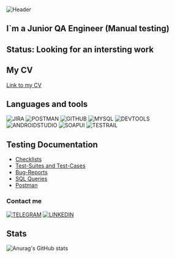 ![Header](https://github.com/AAstashko/AAstashko/blob/main/assets/Neon_gif_2.gif)

## I`m a Junior QA Engineer (Manual testing)

## Status: Looking for an intersting work

## My CV
[Link to my CV](https://drive.google.com/file/d/1CZSAGoHEaNtabvpy9jxiaLjl44hSzYPy/view?usp=share_link)

## Languages and tools
![JIRA](https://img.shields.io/badge/Jira-090909?style=for-the-badge&logo=jira&logoColor=136be1)
![POSTMAN](https://img.shields.io/badge/Postman-090909?style=for-the-badge&logo=postman&logoColor=f76935)
![GITHUB](https://img.shields.io/badge/Github-090909?style=for-the-badge&logo=github&logoColor=8cc4d7)
![MYSQL](https://img.shields.io/badge/MySQL-090909?style=for-the-badge&logo=MySQL&logoColor=71b556)
![DEVTOOLS](https://img.shields.io/badge/DevTools-090909?style=for-the-badge&logo=googlechrome&logoColor=7d5fa6)
![ANDROIDSTUDIO](https://img.shields.io/badge/AndroidStudio-090909?style=for-the-badge&logo=androidstudio&logoColor=3ad07d)
![SOAPUI](https://img.shields.io/badge/SoapUI-090909?style=for-the-badge&logo=Soapui&logoColor=71b556)
![TESTRAIL](https://img.shields.io/badge/TestRail-090909?style=for-the-badge&logo=testrail&logoColor=71b556)

## Testing Documentation
- [Checklists](https://github.com/AAstashko/Checklists)
- [Test-Suites and Test-Cases](https://github.com/AAstashko/Test-Suites-and-Test-Cases)
- [Bug-Reports](https://github.com/AAstashko/Bug-Reports)
- [SQL Queries](https://github.com/AAstashko/SQL-Queries)
- [Postman](https://github.com/AAstashko/Postman)

### Contact me
[![TELEGRAM](https://img.shields.io/badge/Telegram-090909?style=for-the-badge&logo=telegram&logoColor=31a5db)](https://t.me/trollentino/)
[![LINKEDIN](https://img.shields.io/badge/Linkedin-090909?style=for-the-badge&logo=linkedin&logoColor=0073b1)](https://www.linkedin.com/in/alexander-astashko?lipi=urn%3Ali%3Apage%3Ad_flagship3_profile_view_base_contact_details%3BddYQow4OT5GKCnWrJ0FHwQ%3D%3D)

## Stats
![Anurag's GitHub stats](https://github-readme-stats.vercel.app/api?username=AAstashko&theme=midnight-purple&show_icons=true)
